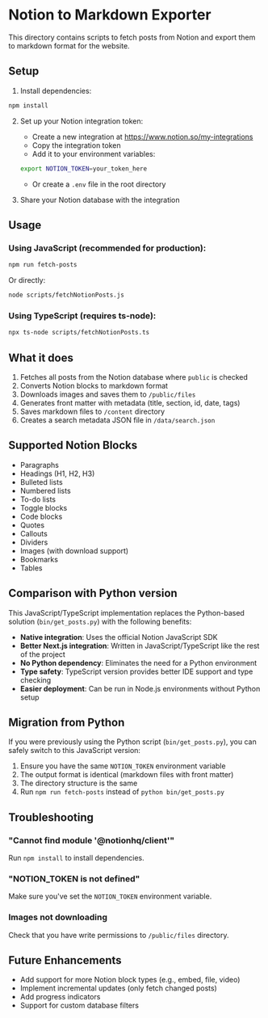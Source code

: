 # Notion to Markdown Exporter

This directory contains scripts to fetch posts from Notion and export them to markdown format for the website.

## Setup

1. Install dependencies:

```bash
npm install
```

2. Set up your Notion integration token:

   - Create a new integration at https://www.notion.so/my-integrations
   - Copy the integration token
   - Add it to your environment variables:

   ```bash
   export NOTION_TOKEN=your_token_here
   ```

   - Or create a `.env` file in the root directory

3. Share your Notion database with the integration

## Usage

### Using JavaScript (recommended for production):

```bash
npm run fetch-posts
```

Or directly:

```bash
node scripts/fetchNotionPosts.js
```

### Using TypeScript (requires ts-node):

```bash
npx ts-node scripts/fetchNotionPosts.ts
```

## What it does

1. Fetches all posts from the Notion database where `public` is checked
2. Converts Notion blocks to markdown format
3. Downloads images and saves them to `/public/files`
4. Generates front matter with metadata (title, section, id, date, tags)
5. Saves markdown files to `/content` directory
6. Creates a search metadata JSON file in `/data/search.json`

## Supported Notion Blocks

- Paragraphs
- Headings (H1, H2, H3)
- Bulleted lists
- Numbered lists
- To-do lists
- Toggle blocks
- Code blocks
- Quotes
- Callouts
- Dividers
- Images (with download support)
- Bookmarks
- Tables

## Comparison with Python version

This JavaScript/TypeScript implementation replaces the Python-based solution (`bin/get_posts.py`) with the following benefits:

- **Native integration**: Uses the official Notion JavaScript SDK
- **Better Next.js integration**: Written in JavaScript/TypeScript like the rest of the project
- **No Python dependency**: Eliminates the need for a Python environment
- **Type safety**: TypeScript version provides better IDE support and type checking
- **Easier deployment**: Can be run in Node.js environments without Python setup

## Migration from Python

If you were previously using the Python script (`bin/get_posts.py`), you can safely switch to this JavaScript version:

1. Ensure you have the same `NOTION_TOKEN` environment variable
2. The output format is identical (markdown files with front matter)
3. The directory structure is the same
4. Run `npm run fetch-posts` instead of `python bin/get_posts.py`

## Troubleshooting

### "Cannot find module '@notionhq/client'"

Run `npm install` to install dependencies.

### "NOTION_TOKEN is not defined"

Make sure you've set the `NOTION_TOKEN` environment variable.

### Images not downloading

Check that you have write permissions to `/public/files` directory.

## Future Enhancements

- Add support for more Notion block types (e.g., embed, file, video)
- Implement incremental updates (only fetch changed posts)
- Add progress indicators
- Support for custom database filters

